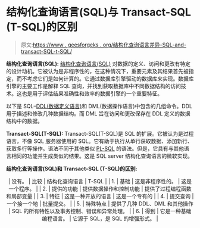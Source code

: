 # 结构化查询语言(SQL)与 Transact-SQL (T-SQL)的区别

> 原文:[https://www . geesforgeks . org/结构化查询语言差异-SQL-and-transact-SQL-t-SQL/](https://www.geeksforgeeks.org/difference-between-structured-query-language-sql-and-transact-sql-t-sql/)

**结构化查询语言(SQL):**
[结构化查询语言(SQL)](https://www.geeksforgeeks.org/structured-query-language/) 对数据的定义、访问和更改有特定的设计动机。它被认为是非程序性的，在这种情况下，重要元素及其结果首先被指定，而不考虑它们是如何计算的。它通过数据库引擎驱动的数据库来实现。数据库引擎的主要工作是解释 SQL 查询，并找到获取数据库中不同数据结构的访问技术。这也是用于评估结果准确性和效率的数据引擎的一个重要特征。

以下是 SQL–[DDL(数据定义语言)](https://www.geeksforgeeks.org/sql-ddl-dml-dcl-tcl-commands/)和 DML(数据操作语言)中包含的几组命令。DDL 用于描述和修改几种数据结构。而 DML 旨在访问和更改保存在 DDL 定义的数据结构中的数据。

**Transact-SQL(T-SQL):**
Transact-SQL(T-SQL)是 SQL 的扩展。它被认为是过程语言，不像 SQL 服务器使用的 SQL。它有助于执行从单行获取数据、添加新行、获取多行等操作。语法不同于其他类似 [PL-SQL](https://www.geeksforgeeks.org/plsql-introduction/) 的语法。但是，它具有与其他语言相同的功能并生成类似的结果。这是 SQL server 结构化查询语言的微软实现。

**结构化查询语言(SQL)和 Transact-SQL (T-SQL)的区别:**

<center>

| 没有。 | 比较 | 结构化查询语言 | T-SQL |
| 1. | 基础 | 这是非程序性的。 | 这是一个程序。 |
| 2. | 提供的功能 | 提供数据操作和控制功能 | 提供了过程编程函数和局部变量 |
| 3. | 特征 | 这是一种开放的语言 | 这是一个专有的 |
| 4. | 提交查询 | 一个接一个地 | 批量提交。 |
| 5. | 特殊特点 | 提供了几种 DDL、DML 和其他操作 | SQL 的所有特性以及事务控制、错误和异常处理。 |
| 6. | 得到 | 它是一种基础编程语言。 | 它源于 SQL，是 SQL 的增强形式。 |

</center>